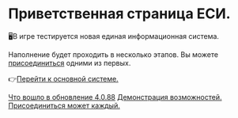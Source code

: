 # Приветственная страница ЕСИ.
🖥️В игре тестируется новая единая информационная система.

Наполнение будет проходить в несколько этапов. Вы можете [присоединиться](/sys/about/team) одними из первых.

👉[Перейти к основной системе.](/sys)

[Что вошло в обновление 4.0.88](/sys/update/4-0-88)
[Демонстрация возможностей.](/example)
[Присоединиться может каждый.](/sys/about/team)
